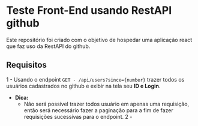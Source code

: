 # Teste Front-End usando RestAPI github
Este repositório foi criado com o objetivo de hospedar uma aplicação react que faz uso da RestAPI do github. 
## Requisitos
1 - Usando o endpoint `GET - /api/users?since={number}` trazer todos os usuários cadastrados no github e exibir na tela seu **ID e Login**.
- **Dica:**
  - Não será possível trazer todos usuário em apenas uma requisição, então será necessário fazer a paginação para a fim de fazer requisições sucessívas para o endpoint.
2 -   

